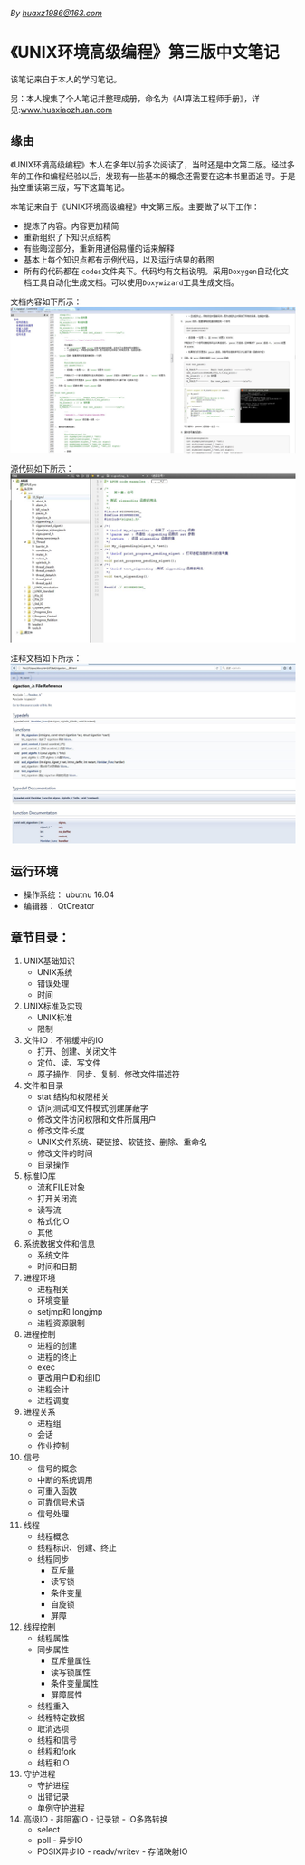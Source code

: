 <!--
    作者：华校专
    email: huaxz1986@163.com
**  本文档可用于个人学习目的，不得用于商业目的  **
-->
<i>By huaxz1986@163.com</i>
# 《UNIX环境高级编程》第三版中文笔记

该笔记来自于本人的学习笔记。

另：本人搜集了个人笔记并整理成册，命名为《AI算法工程师手册》，详见:www.huaxiaozhuan.com

## 缘由

《UNIX环境高级编程》本人在多年以前多次阅读了，当时还是中文第二版。经过多年的工作和编程经验以后，发现有一些基本的概念还需要在这本书里面追寻。于是抽空重读第三版，写下这篇笔记。

本笔记来自于《UNIX环境高级编程》中文第三版。主要做了以下工作：

- 提炼了内容。内容更加精简
- 重新组织了下知识点结构
- 有些晦涩部分，重新用通俗易懂的话来解释
- 基本上每个知识点都有示例代码，以及运行结果的截图
- 所有的代码都在 `codes`文件夹下。代码均有文档说明。采用`Doxygen`自动化文档工具自动化生成文档。可以使用`Doxywizard`工具生成文档。

文档内容如下所示：
	![](./markdown.JPG)

源代码如下所示：
	![](./source_code.JPG)

注释文档如下所示：
	![](./source_html.JPG)


## 运行环境

- 操作系统： ubutnu 16.04
- 编辑器： QtCreator

## 章节目录：
1. UNIX基础知识
	- UNIX系统
	- 错误处理
	- 时间
2. UNIX标准及实现
	- UNIX标准
	- 限制
3. 文件IO：不带缓冲的IO
	- 打开、创建、关闭文件
	- 定位、读、写文件
	- 原子操作、同步、复制、修改文件描述符
4. 文件和目录
	- stat 结构和权限相关
	- 访问测试和文件模式创建屏蔽字
	- 修改文件访问权限和文件所属用户
	- 修改文件长度
	- UNIX文件系统、硬链接、软链接、删除、重命名
	- 修改文件的时间
	- 目录操作
5. 标准IO库
	- 流和FILE对象
	- 打开关闭流
	- 读写流
	- 格式化IO
	- 其他
6. 系统数据文件和信息
	- 系统文件
	- 时间和日期
7. 进程环境
	- 进程相关
	- 环境变量
	- setjmp和 longjmp
	- 进程资源限制
8. 进程控制
	- 进程的创建
	- 进程的终止
	- exec
	- 更改用户ID和组ID
	- 进程会计
	- 进程调度
9. 进程关系
	- 进程组
	- 会话
	- 作业控制
10. 信号
	- 信号的概念
	- 中断的系统调用
	- 可重入函数
	- 可靠信号术语
	- 信号处理
11. 线程
	- 线程概念
	- 线程标识、创建、终止
	- 线程同步
		- 互斥量
		- 读写锁
		- 条件变量
		- 自旋锁
		- 屏障
12. 线程控制
	- 线程属性
	- 同步属性
		- 互斥量属性
		- 读写锁属性
		- 条件变量属性
		- 屏障属性
	- 线程重入
	- 线程特定数据
	- 取消选项
	- 线程和信号
	- 线程和fork
	- 线程和IO
13. 守护进程
	- 守护进程
	- 出错记录
	- 单例守护进程
14.  高级IO
	- 非阻塞IO
	- 记录锁
	- IO多路转换
		- select
		- poll
	- 异步IO
		- POSIX异步IO
	- readv/writev
	- 存储映射IO

